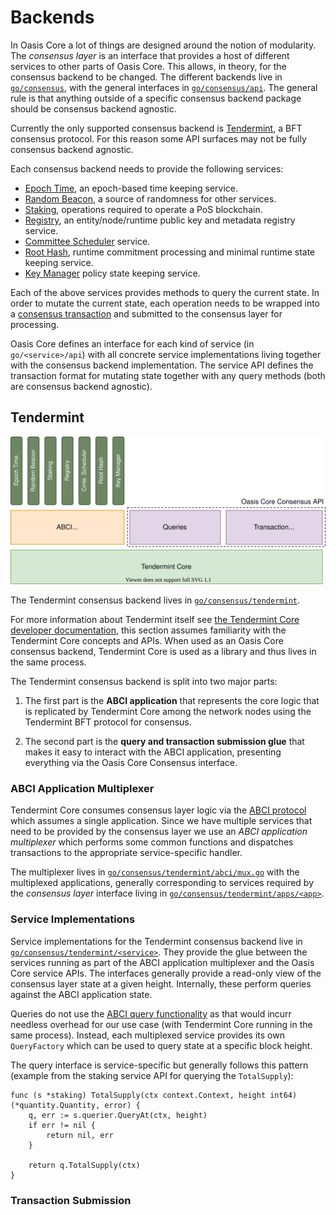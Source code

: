 # Backends

In Oasis Core a lot of things are designed around the notion of modularity. The
_consensus layer_ is an interface that provides a host of different services to
other parts of Oasis Core. This allows, in theory, for the consensus backend to
be changed. The different backends live in [`go/consensus`], with the general
interfaces in [`go/consensus/api`]. The general rule is that anything outside of
a specific consensus backend package should be consensus backend agnostic.

Currently the only supported consensus backend is [Tendermint], a BFT consensus
protocol. For this reason some API surfaces may not be fully consensus backend
agnostic.

Each consensus backend needs to provide the following services:

- [Epoch Time], an epoch-based time keeping service.
- [Random Beacon], a source of randomness for other services.
- [Staking], operations required to operate a PoS blockchain.
- [Registry], an entity/node/runtime public key and metadata registry service.
- [Committee Scheduler] service.
- [Root Hash], runtime commitment processing and minimal runtime state keeping
  service.
- [Key Manager] policy state keeping service.

Each of the above services provides methods to query the current state. In order
to mutate the current state, each operation needs to be wrapped into a
[consensus transaction] and submitted to the consensus layer for processing.

Oasis Core defines an interface for each kind of service (in `go/<service>/api`)
with all concrete service implementations living together with the consensus
backend implementation. The service API defines the  transaction format for
mutating state together with any query methods (both are consensus backend
agnostic).

[`go/consensus`]: ../../go/consensus
[`go/consensus/api`]: ../../go/consensus/api
[Tendermint]: https://tendermint.com/
[Epoch Time]: epochtime.md
[Random Beacon]: beacon.md
[Staking]: staking.md
[Registry]: registry.md
[Committee Scheduler]: scheduler.md
[Root Hash]: roothash.md
[Key Manager]: keymanager.md
[consensus transaction]: transactions.md

## Tendermint

![Tendermint](../images/oasis-core-consensus-tendermint.svg)

The Tendermint consensus backend lives in [`go/consensus/tendermint`].

For more information about Tendermint itself see
[the Tendermint Core developer documentation], this section assumes familiarity
with the Tendermint Core concepts and APIs. When used as an Oasis Core consensus
backend, Tendermint Core is used as a library and thus lives in the same
process.

The Tendermint consensus backend is split into two major parts:

1. The first part is the **ABCI application** that represents the core logic
   that is replicated by Tendermint Core among the network nodes using the
   Tendermint BFT protocol for consensus.

1. The second part is the **query and transaction submission glue** that makes
   it easy to interact with the ABCI application, presenting everything via the
   Oasis Core Consensus interface.

[`go/consensus/tendermint`]: ../../go/consensus/tendermint
[the Tendermint Core developer documentation]: https://docs.tendermint.com/

### ABCI Application Multiplexer

Tendermint Core consumes consensus layer logic via the [ABCI protocol] which
assumes a single application. Since we have multiple services that need to be
provided by the consensus layer we use an _ABCI application multiplexer_ which
performs some common functions and dispatches transactions to the appropriate
service-specific handler.

The multiplexer lives in [`go/consensus/tendermint/abci/mux.go`] with the
multiplexed applications, generally corresponding to services required by the
_consensus layer_ interface living in [`go/consensus/tendermint/apps/<app>`].

<!-- markdownlint-disable line-length -->
[ABCI protocol]: https://docs.tendermint.com/master/spec/abci/
[`go/consensus/tendermint/abci/mux.go`]: ../../go/consensus/tendermint/abci/mux.go
[`go/consensus/tendermint/apps/<app>`]: ../../go/consensus/tendermint/apps
<!-- markdownlint-enable line-length -->

### Service Implementations

Service implementations for the Tendermint consensus backend live in
[`go/consensus/tendermint/<service>`]. They provide the glue between the
services running as part of the ABCI application multiplexer and the Oasis Core
service APIs. The interfaces generally provide a read-only view of the consensus
layer state at a given height. Internally, these perform queries against the
ABCI application state.

Queries do not use the [ABCI query functionality] as that would incurr needless
overhead for our use case (with Tendermint Core running in the same process).
Instead, each multiplexed service provides its own `QueryFactory` which can be
used to query state at a specific block height.

The query interface is service-specific but generally follows this pattern
(example from the staking service API for querying the `TotalSupply`):

```golang
func (s *staking) TotalSupply(ctx context.Context, height int64) (*quantity.Quantity, error) {
    q, err := s.querier.QueryAt(ctx, height)
    if err != nil {
        return nil, err
    }

    return q.TotalSupply(ctx)
}
```

<!-- markdownlint-disable line-length -->
[`go/consensus/tendermint/<service>`]: ../../go/consensus/tendermint
[ABCI query functionality]: https://docs.tendermint.com/master/spec/abci/apps.html#query
<!-- markdownlint-enable line-length -->

### Transaction Submission
